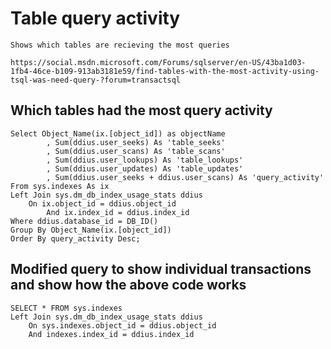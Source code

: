 # Table query activity

    Shows which tables are recieving the most queries
    
    https://social.msdn.microsoft.com/Forums/sqlserver/en-US/43ba1d03-1fb4-46ce-b109-913ab3181e59/find-tables-with-the-most-activity-using-tsql-was-need-query-?forum=transactsql
    
## Which tables had the most query activity

    Select Object_Name(ix.[object_id]) as objectName 
            , Sum(ddius.user_seeks) As 'table_seeks' 
            , Sum(ddius.user_scans) As 'table_scans' 
            , Sum(ddius.user_lookups) As 'table_lookups' 
            , Sum(ddius.user_updates) As 'table_updates' 
            , Sum(ddius.user_seeks + ddius.user_scans) As 'query_activity' 
    From sys.indexes As ix 
    Left Join sys.dm_db_index_usage_stats ddius 
        On ix.object_id = ddius.object_id 
            And ix.index_id = ddius.index_id 
    Where ddius.database_id = DB_ID() 
    Group By Object_Name(ix.[object_id]) 
    Order By query_activity Desc; 
    
## Modified query to show individual transactions and show how the above code works

    SELECT * FROM sys.indexes 
	Left Join sys.dm_db_index_usage_stats ddius 
        On sys.indexes.object_id = ddius.object_id 
		And indexes.index_id = ddius.index_id